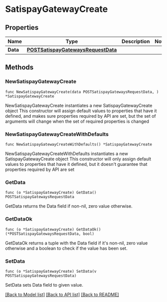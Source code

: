 # SatispayGatewayCreate

## Properties

Name | Type | Description | Notes
------------ | ------------- | ------------- | -------------
**Data** | [**POSTSatispayGatewaysRequestData**](POSTSatispayGatewaysRequestData.md) |  | 

## Methods

### NewSatispayGatewayCreate

`func NewSatispayGatewayCreate(data POSTSatispayGatewaysRequestData, ) *SatispayGatewayCreate`

NewSatispayGatewayCreate instantiates a new SatispayGatewayCreate object
This constructor will assign default values to properties that have it defined,
and makes sure properties required by API are set, but the set of arguments
will change when the set of required properties is changed

### NewSatispayGatewayCreateWithDefaults

`func NewSatispayGatewayCreateWithDefaults() *SatispayGatewayCreate`

NewSatispayGatewayCreateWithDefaults instantiates a new SatispayGatewayCreate object
This constructor will only assign default values to properties that have it defined,
but it doesn't guarantee that properties required by API are set

### GetData

`func (o *SatispayGatewayCreate) GetData() POSTSatispayGatewaysRequestData`

GetData returns the Data field if non-nil, zero value otherwise.

### GetDataOk

`func (o *SatispayGatewayCreate) GetDataOk() (*POSTSatispayGatewaysRequestData, bool)`

GetDataOk returns a tuple with the Data field if it's non-nil, zero value otherwise
and a boolean to check if the value has been set.

### SetData

`func (o *SatispayGatewayCreate) SetData(v POSTSatispayGatewaysRequestData)`

SetData sets Data field to given value.



[[Back to Model list]](../README.md#documentation-for-models) [[Back to API list]](../README.md#documentation-for-api-endpoints) [[Back to README]](../README.md)


